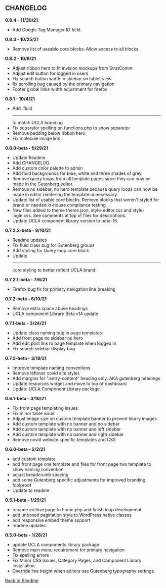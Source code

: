 ## CHANGELOG ##

**0.8.4 - 11/30/21**

* Add Google Tag Manager ID field.

**0.8.3 - 10/25/21**

* Remove list of useable core blocks. Allow access to all blocks.

**0.8.2 - 10/8/21**

* Adjust ribbon hero to fit invision mockups from StratComm
* Adjust edit button for logged in users
* Fix search button width in sidebar on tablet view
* fix scrolling bug caused by the primary navigation
* Footer global links width adjustment for firefox


**0.8.1 - 10/4/21**

* Add .fluid <hr> to match UCLA branding
* Fix separator spelling on functions.php to show separator
* Remove padding below ribbon hero
* Fix molecule image link

**0.8.0-beta - 9/29/21**

* Update Readme
* Add CHANGELOG
* Add custom color palette to admin
* Add fluid backgrounds for blue, white and three shades of grey.
* Remove query loops from all template pages since they can now be made in the Gutenberg editor.
* Remove no sidebar, no hero template because query loops can now be made in editor rendering the template unnecessary.
* Update list of usable core blocks. Remove blocks that weren't styled for brand or needed in-house compliance testing
* New files added to theme theme.json, style-editor.css and style-login.css. See comments at top of files for descriptions.
* Update UCLA component library version to beta-16.

**0.7.2.2-beta - 9/10/21**

* Readme updates
* Fix fluid class bug for Gutenberg groups
* Add styling for Query loop core block
* Update <hr> core styling to better reflect UCLA brand

**0.7.2.1-beta - 7/6/21**

* Firefox bug fix for primary navigation line breaking

**0.7.2-beta - 6/10/21**

* Remove extra space above headings
* UCLA component Library Beta v14 update

**0.7.1-beta - 3/24/21**

* Update class naming bug in page templates
* Add front page no sidebar no hero
* Add edit post link to page template when logged in
* Fix search sidebar display bug

**0.7.0-beta - 3/18/21**

* Improve template naming conventions
* Remove leftover covid site styles
* Add margins for ".entry-content" heading only. AKA gutenberg headings
* Update resources widget and move to top of dashboard
* Update UCLA Component Library package

**0.6.1-beta - 3/10/21**

* Fix front page templating issues
* Fix minor table issue
* Adjust image size on custom template banner to prevent blurry images
* Add custom template with no banner and no sidebar
* Add custom template with no banner and left sidebar
* Add custom template with no banner and right sidebar
* Remove covid website specific templates and CSS

**0.6.0-beta - 2/2/21**

* add custom template
* add front page one template and files for front page two template to show naming convention
* adjust breadcrumb spacing
* add some Gutenberg specific adjustments for improved branding foolproof
* Update to readme

**0.5.1-beta - 1/29/21**

* rename archive page to home.php and finish loop development
* add unboxed pagination style to WordPress native classes
* add responsive embed theme support
* readme updates

**0.5.0-beta - 1/28/21**

* update UCLA components library package
* Remove main menu requirement for primary navigation
* Fix spelling errors
* Fix Minor CSS Issues, Category Pages, and Component Library Installation
* Override line height when editors use Gutenberg typography settings.

[Back to Readme](./readme.md)
